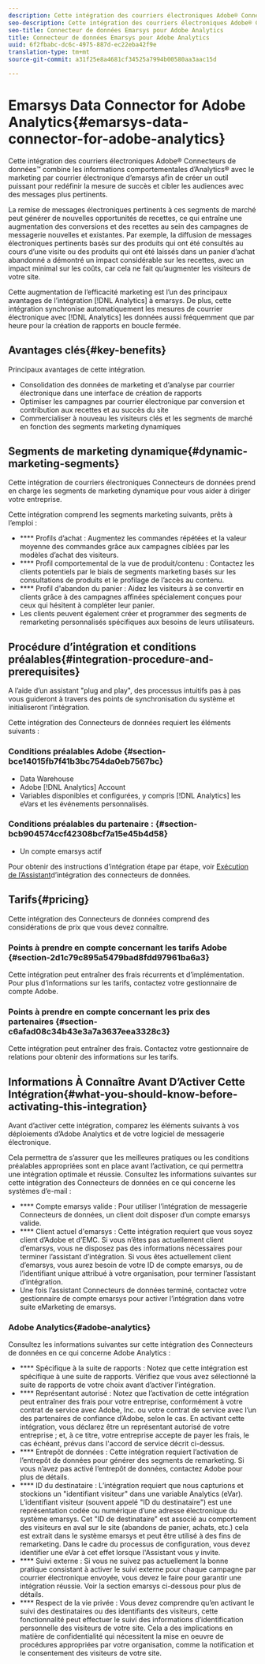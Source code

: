 ```yaml
---
description: Cette intégration des courriers électroniques Adobe® Connecteurs de données™ combine les informations comportementales d’Analytics® avec le marketing par courrier électronique d’emarsys afin de créer un outil puissant pour redéfinir la mesure de succès et cibler les audiences avec des messages plus pertinents.
seo-description: Cette intégration des courriers électroniques Adobe® Connecteurs de données™ combine les informations comportementales d’Analytics® avec le marketing par courrier électronique d’emarsys afin de créer un outil puissant pour redéfinir la mesure de succès et cibler les audiences avec des messages plus pertinents.
seo-title: Connecteur de données Emarsys pour Adobe Analytics
title: Connecteur de données Emarsys pour Adobe Analytics
uuid: 6f2fbabc-dc6c-4975-887d-ec22eba42f9e
translation-type: tm+mt
source-git-commit: a31f25e8a4681cf34525a7994b00580aa3aac15d

---
```



# Emarsys Data Connector for Adobe Analytics{#emarsys-data-connector-for-adobe-analytics}

Cette intégration des courriers électroniques Adobe® Connecteurs de données™ combine les informations comportementales d’Analytics® avec le marketing par courrier électronique d’emarsys afin de créer un outil puissant pour redéfinir la mesure de succès et cibler les audiences avec des messages plus pertinents.

La remise de messages électroniques pertinents à ces segments de marché peut générer de nouvelles opportunités de recettes, ce qui entraîne une augmentation des conversions et des recettes au sein des campagnes de messagerie nouvelles et existantes. Par exemple, la diffusion de messages électroniques pertinents basés sur des produits qui ont été consultés au cours d’une visite ou des produits qui ont été laissés dans un panier d’achat abandonné a démontré un impact considérable sur les recettes, avec un impact minimal sur les coûts, car cela ne fait qu’augmenter les visiteurs de votre site.

Cette augmentation de l’efficacité marketing est l’un des principaux avantages de l’intégration [!DNL Analytics] à emarsys. De plus, cette intégration synchronise automatiquement les mesures de courrier électronique avec [!DNL Analytics] les données aussi fréquemment que par heure pour la création de rapports en boucle fermée.

## Avantages clés{#key-benefits}

Principaux avantages de cette intégration.

* Consolidation des données de marketing et d’analyse par courrier électronique dans une interface de création de rapports
* Optimiser les campagnes par courrier électronique par conversion et contribution aux recettes et au succès du site
* Commercialiser à nouveau les visiteurs clés et les segments de marché en fonction des segments marketing dynamiques

## Segments de marketing dynamique{#dynamic-marketing-segments}

Cette intégration de courriers électroniques Connecteurs de données prend en charge les segments de marketing dynamique pour vous aider à diriger votre entreprise.

Cette intégration comprend les segments marketing suivants, prêts à l’emploi :

* **** Profils d’achat : Augmentez les commandes répétées et la valeur moyenne des commandes grâce aux campagnes ciblées par les modèles d’achat des visiteurs.
* **** Profil comportemental de la vue de produit/contenu : Contactez les clients potentiels par le biais de segments marketing basés sur les consultations de produits et le profilage de l’accès au contenu.
* **** Profil d'abandon du panier : Aidez les visiteurs à se convertir en clients grâce à des campagnes affinées spécialement conçues pour ceux qui hésitent à compléter leur panier.
*  Les clients peuvent également créer et programmer des segments de remarketing personnalisés spécifiques aux besoins de leurs utilisateurs.

## Procédure d’intégration et conditions préalables{#integration-procedure-and-prerequisites}

A l’aide d’un assistant "plug and play", des processus intuitifs pas à pas vous guideront à travers des points de synchronisation du système et initialiseront l’intégration.

Cette intégration des Connecteurs de données requiert les éléments suivants :

### Conditions préalables Adobe {#section-bce14015fb7f41b3bc754da0eb7567bc}

* Data Warehouse
* Adobe [!DNL Analytics] Account
* Variables disponibles et configurées, y compris [!DNL Analytics] les eVars et les événements personnalisés.

### Conditions préalables du partenaire : {#section-bcb904574ccf42308bcf7a15e45b4d58}

* Un compte emarsys actif

Pour obtenir des instructions d’intégration étape par étape, voir [Exécution de l’Assistant](../emarsys-overview/emarsys-wizard.md#task-72b844fe0f7a44d9acf3eb8f9f7ecb5a)d’intégration des connecteurs de données.

## Tarifs{#pricing}

Cette intégration des Connecteurs de données comprend des considérations de prix que vous devez connaître.

### Points à prendre en compte concernant les tarifs Adobe {#section-2d1c79c895a5479bad8fdd97961ba6a3}

Cette intégration peut entraîner des frais récurrents et d’implémentation. Pour plus d’informations sur les tarifs, contactez votre gestionnaire de compte Adobe.

### Points à prendre en compte concernant les prix des partenaires {#section-c6afad08c34b43e3a7a3637eea3328c3}

Cette intégration peut entraîner des frais. Contactez votre gestionnaire de relations pour obtenir des informations sur les tarifs.

## Informations À Connaître Avant D’Activer Cette Intégration{#what-you-should-know-before-activating-this-integration}

Avant d’activer cette intégration, comparez les éléments suivants à vos déploiements d’Adobe Analytics et de votre logiciel de messagerie électronique.

Cela permettra de s’assurer que les meilleures pratiques ou les conditions préalables appropriées sont en place avant l’activation, ce qui permettra une intégration optimale et réussie. Consultez les informations suivantes sur cette intégration des Connecteurs de données en ce qui concerne les systèmes d’e-mail :

* **** Compte emarsys valide : Pour utiliser l’intégration de messagerie Connecteurs de données, un client doit disposer d’un compte emarsys valide.
* **** Client actuel d'emarsys : Cette intégration requiert que vous soyez client d’Adobe et d’EMC. Si vous n’êtes pas actuellement client d’emarsys, vous ne disposez pas des informations nécessaires pour terminer l’assistant d’intégration. Si vous êtes actuellement client d’emarsys, vous aurez besoin de votre ID de compte emarsys, ou de l’identifiant unique attribué à votre organisation, pour terminer l’assistant d’intégration.
* Une fois l’assistant Connecteurs de données terminé, contactez votre gestionnaire de compte emarsys pour activer l’intégration dans votre suite eMarketing de emarsys.

### Adobe Analytics{#adobe-analytics}

Consultez les informations suivantes sur cette intégration des Connecteurs de données en ce qui concerne Adobe Analytics :

* **** Spécifique à la suite de rapports : Notez que cette intégration est spécifique à une suite de rapports. Vérifiez que vous avez sélectionné la suite de rapports de votre choix avant d’activer l’intégration.
* **** Représentant autorisé : Notez que l’activation de cette intégration peut entraîner des frais pour votre entreprise, conformément à votre contrat de service avec Adobe, Inc. ou votre contrat de service avec l’un des partenaires de confiance d’Adobe, selon le cas. En activant cette intégration, vous déclarez être un représentant autorisé de votre entreprise ; et, à ce titre, votre entreprise accepte de payer les frais, le cas échéant, prévus dans l'accord de service décrit ci-dessus.
* **** Entrepôt de données : Cette intégration requiert l’activation de l’entrepôt de données pour générer des segments de remarketing. Si vous n’avez pas activé l’entrepôt de données, contactez Adobe pour plus de détails.
* **** ID du destinataire : L’intégration requiert que nous capturions et stockions un "identifiant visiteur" dans une variable Analytics (eVar). L’identifiant visiteur (souvent appelé "ID du destinataire") est une représentation codée ou numérique d’une adresse électronique du système emarsys. Cet "ID de destinataire" est associé au comportement des visiteurs en aval sur le site (abandons de panier, achats, etc.) cela est extrait dans le système emarsys et peut être utilisé à des fins de remarketing. Dans le cadre du processus de configuration, vous devez identifier une eVar à cet effet lorsque l'Assistant vous y invite.
* **** Suivi externe : Si vous ne suivez pas actuellement la bonne pratique consistant à activer le suivi externe pour chaque campagne par courrier électronique envoyée, vous devez le faire pour garantir une intégration réussie. Voir la section emarsys ci-dessous pour plus de détails.
* **** Respect de la vie privée : Vous devez comprendre qu’en activant le suivi des destinataires ou des identifiants des visiteurs, cette fonctionnalité peut effectuer le suivi des informations d’identification personnelle des visiteurs de votre site. Cela a des implications en matière de confidentialité qui nécessitent la mise en oeuvre de procédures appropriées par votre organisation, comme la notification et le consentement des visiteurs de votre site.

